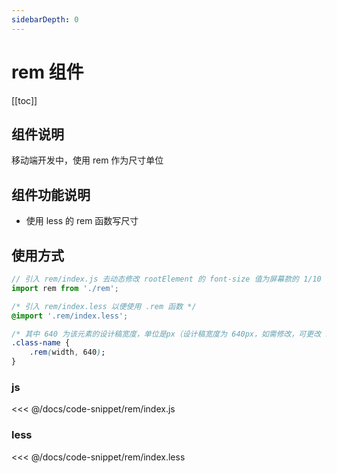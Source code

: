 ```yaml
---
sidebarDepth: 0
---
```


# rem 组件

[[toc]]

## 组件说明

移动端开发中，使用 rem 作为尺寸单位

## 组件功能说明

- 使用 less 的 rem 函数写尺寸

## 使用方式

```js
// 引入 rem/index.js 去动态修改 rootElement 的 font-size 值为屏幕款的 1/10
import rem from './rem';
```

```css
/* 引入 rem/index.less 以便使用 .rem 函数 */
@import '.rem/index.less';

/* 其中 640 为该元素的设计稿宽度，单位是px（设计稿宽度为 640px，如需修改，可更改 rem/index.less 文件） */
.class-name {
    .rem(width, 640);
}
```

### js

<<< @/docs/code-snippet/rem/index.js

### less

<<< @/docs/code-snippet/rem/index.less
